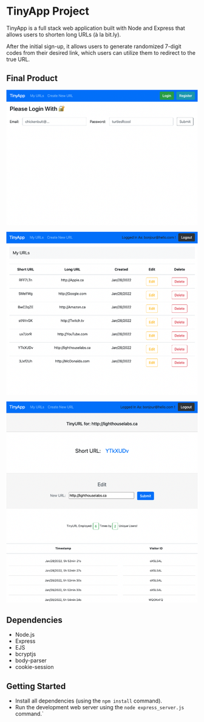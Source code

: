 # TinyApp Project

TinyApp is a full stack web application built with Node and Express that allows users to shorten long URLs (à la bit.ly).

After the initial sign-up, it allows users to generate randomized 7-digit codes from their desired link, which users can utilize them to redirect to the true URL. 

## Final Product

!["Login Screen"](https://raw.githubusercontent.com/fluffyjohnny/tinyapp/main/docs/urls_login.png)

!["Index Screen with User's URLs"](https://raw.githubusercontent.com/fluffyjohnny/tinyapp/main/docs/urls_index.png)

!["TinyURL show page"](https://raw.githubusercontent.com/fluffyjohnny/tinyapp/main/docs/urls_show.png)

## Dependencies

- Node.js
- Express
- EJS
- bcryptjs
- body-parser
- cookie-session

## Getting Started

- Install all dependencies (using the `npm install` command).
- Run the development web server using the `node express_server.js` command.`
